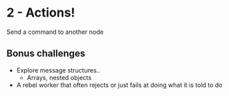 # 2 - Actions!
Send a command to another node

## Bonus challenges
- Explore message structures..
  - Arrays, nested objects
- A rebel worker that often rejects or just fails at doing what it is told to do
